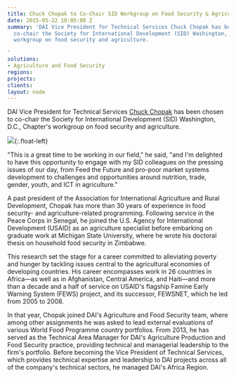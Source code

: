 ```yaml
---
title: Chuck Chopak to Co-Chair SID Workgroup on Food Security & Agriculture
date: 2015-05-22 18:05:00 Z
summary: 'DAI Vice President for Technical Services Chuck Chopak has been chosen to
  co-chair the Society for International Development (SID) Washington, D.C., Chapter''s
  workgroup on food security and agriculture.

'
solutions:
- Agriculture and Food Security
regions: 
projects: 
clients: 
layout: node
---
```


DAI Vice President for Technical Services [Chuck Chopak][1] has been chosen to co-chair the Society for International Development (SID) Washington, D.C., Chapter's workgroup on food security and agriculture.

![][2]{:.float-left}

"This is a great time to be working in our field," he said, "and I'm delighted to have this opportunity to engage with my SID colleagues on the pressing issues of our day, from Feed the Future and pro-poor market systems development to challenges and opportunities around nutrition, trade, gender, youth, and ICT in agriculture."

A past president of the Association for International Agriculture and Rural Development, Chopak has more than 30 years of experience in food security- and agriculture-related programming. Following service in the Peace Corps in Senegal, he joined the U.S. Agency for International Development (USAID) as an agriculture specialist before embarking on graduate work at Michigan State University, where he wrote his doctoral thesis on household food security in Zimbabwe.

This research set the stage for a career committed to alleviating poverty and hunger by tackling issues central to the agricultural economies of developing countries. His career encompasses work in 26 countries in Africa—as well as in Afghanistan, Central America, and Haiti—and more than a decade and a half of service on USAID's flagship Famine Early Warning System (FEWS) project, and its successor, FEWSNET, which he led from 2005 to 2008.

In that year, Chopak joined DAI's Agriculture and Food Security team, where among other assignments he was asked to lead external evaluations of various World Food Programme country portfolios. From 2013, he has served as the Technical Area Manager for DAI's Agriculture Production and Food Security practice, providing technical and managerial leadership to the firm's portfolio. Before becoming the Vice President of Technical Services, which provides technical expertise and leadership to DAI projects across all of the company's technical sectors, he managed DAI's Africa Region.

[1]: /who-we-are/our-team/chuck-chopak
[2]: /assets/images/news/ChopakChuck_0.jpg
